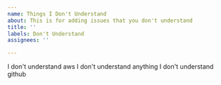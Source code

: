 ```yaml
---
name: Things I Don't Understand
about: This is for adding issues that you don't understand
title: ''
labels: Don't Understand
assignees: ''

---
```

I don't understand aws
I don't understand anything 
I don't understand github